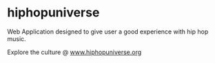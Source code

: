 # hiphopuniverse
Web Application designed to give user a good experience with hip hop music.


Explore the culture @  www.hiphopuniverse.org
